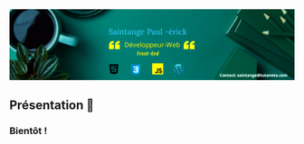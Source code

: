 <img src="https://raw.githubusercontent.com/paul22330/paul22330/master/Banniere linkedin -officiel.png" alt="Banniere Saintange Paul">

## Présentation 👦

### Bientôt ! 
 



